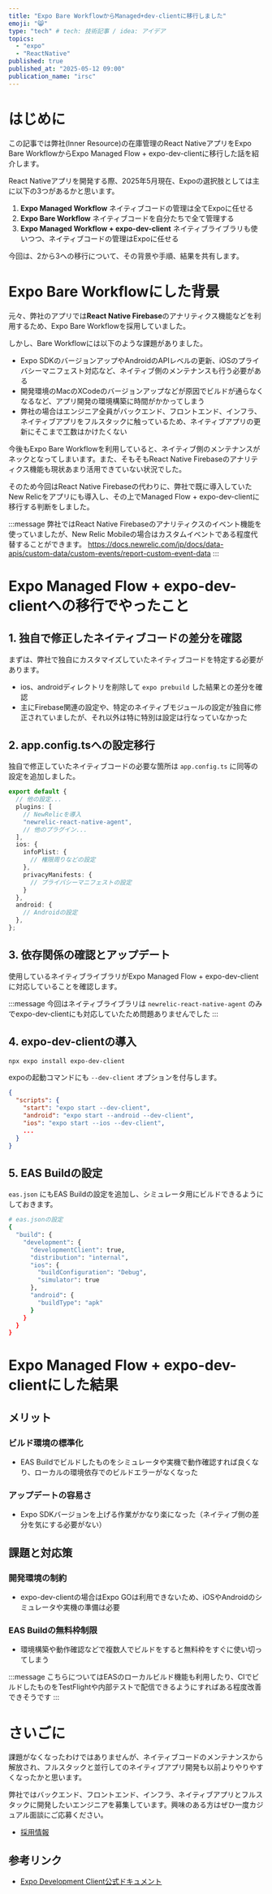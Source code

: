 ```yaml
---
title: "Expo Bare WorkflowからManaged+dev-clientに移行しました"
emoji: "😸"
type: "tech" # tech: 技術記事 / idea: アイデア
topics:
  - "expo"
  - "ReactNative"
published: true
published_at: "2025-05-12 09:00"
publication_name: "irsc"
---
```


# はじめに

この記事では弊社(Inner Resource)の在庫管理のReact NativeアプリをExpo Bare WorkflowからExpo Managed Flow + expo-dev-clientに移行した話を紹介します。

React Nativeアプリを開発する際、2025年5月現在、Expoの選択肢としては主に以下の3つがあるかと思います。

1. **Expo Managed Workflow**
  ネイティブコードの管理は全てExpoに任せる
2. **Expo Bare Workflow**
  ネイティブコードを自分たちで全て管理する
3. **Expo Managed Workflow + expo-dev-client**
  ネイティブライブラリも使いつつ、ネイティブコードの管理はExpoに任せる

今回は、2から3への移行について、その背景や手順、結果を共有します。

# Expo Bare Workflowにした背景

元々、弊社のアプリでは**React Native Firebase**のアナリティクス機能などを利用するため、Expo Bare Workflowを採用していました。

しかし、Bare Workflowには以下のような課題がありました。

- Expo SDKのバージョンアップやAndroidのAPIレベルの更新、iOSのプライバシーマニフェスト対応など、ネイティブ側のメンテナンスも行う必要がある
- 開発環境のMacのXCodeのバージョンアップなどが原因でビルドが通らなくなるなど、アプリ開発の環境構築に時間がかかってしまう
- 弊社の場合はエンジニア全員がバックエンド、フロントエンド、インフラ、ネイティブアプリをフルスタックに触っているため、ネイティブアプリの更新にそこまで工数はかけたくない

今後もExpo Bare Workflowを利用していると、ネイティブ側のメンテナンスがネックとなってしまいます。また、そもそもReact Native Firebaseのアナリティクス機能も現状あまり活用できていない状況でした。

そのため今回はReact Native Firebaseの代わりに、弊社で既に導入していたNew Relicをアプリにも導入し、その上でManaged Flow + expo-dev-clientに移行する判断をしました。

:::message
弊社ではReact Native Firebaseのアナリティクスのイベント機能を使っていましたが、New Relic Mobileの場合はカスタムイベントである程度代替することができます。
https://docs.newrelic.com/jp/docs/data-apis/custom-data/custom-events/report-custom-event-data
:::

# Expo Managed Flow + expo-dev-clientへの移行でやったこと

## 1. 独自で修正したネイティブコードの差分を確認

まずは、弊社で独自にカスタマイズしていたネイティブコードを特定する必要があります。

- ios、androidディレクトリを削除して `expo prebuild` した結果との差分を確認
- 主にFirebase関連の設定や、特定のネイティブモジュールの設定が独自に修正されていましたが、それ以外は特に特別は設定は行なっていなかった

## 2. app.config.tsへの設定移行

独自で修正していたネイティブコードの必要な箇所は `app.config.ts` に同等の設定を追加しました。

```typescript
export default {
  // 他の設定...
  plugins: [
    // NewRelicを導入
    "newrelic-react-native-agent",
    // 他のプラグイン...
  ],
  ios: {
    infoPlist: {
      // 権限周りなどの設定
    },
    privacyManifests: {
      // プライバシーマニフェストの設定
    }
  },
  android: {
    // Androidの設定
  },
};
```

## 3. 依存関係の確認とアップデート

使用しているネイティブライブラリがExpo Managed Flow + expo-dev-clientに対応していることを確認します。

:::message
今回はネイティブライブラリは `newrelic-react-native-agent` のみでexpo-dev-clientにも対応していたため問題ありませんでした
:::

## 4. expo-dev-clientの導入

```bash
npx expo install expo-dev-client
```

expoの起動コマンドにも `--dev-client` オプションを付与します。

```json
{
  "scripts": {
    "start": "expo start --dev-client",
    "android": "expo start --android --dev-client",
    "ios": "expo start --ios --dev-client",
    ...
  }
}
```

## 5. EAS Buildの設定

`eas.json` にもEAS Buildの設定を追加し、シミュレータ用にビルドできるようにしておきます。

```bash
# eas.jsonの設定
{
  "build": {
    "development": {
      "developmentClient": true,
      "distribution": "internal",
      "ios": {
        "buildConfiguration": "Debug",
        "simulator": true
      },
      "android": {
        "buildType": "apk"
      }
    }
  }
}
```

# Expo Managed Flow + expo-dev-clientにした結果

## メリット

### ビルド環境の標準化
- EAS Buildでビルドしたものをシミュレータや実機で動作確認すれば良くなり、ローカルの環境依存でのビルドエラーがなくなった

### アップデートの容易さ
- Expo SDKバージョンを上げる作業がかなり楽になった（ネイティブ側の差分を気にする必要がない）

## 課題と対応策

### 開発環境の制約
- expo-dev-clientの場合はExpo GOは利用できないため、iOSやAndroidのシミュレータや実機の準備は必要

### EAS Buildの無料枠制限
- 環境構築や動作確認などで複数人でビルドをすると無料枠をすぐに使い切ってしまう

:::message
こちらについてはEASのローカルビルド機能も利用したり、CIでビルドしたものをTestFlightや内部テストで配信できるようにすればある程度改善できそうです
:::

# さいごに

課題がなくなったわけではありませんが、ネイティブコードのメンテナンスから解放され、フルスタックと並行してのネイティブアプリ開発も以前よりやりやすくなったかと思います。

弊社ではバックエンド、フロントエンド、インフラ、ネイティブアプリとフルスタックに開発したいエンジニアを募集しています。興味のある方はぜひ一度カジュアル面談にご応募ください。

- [採用情報](https://irsc.jp/recruit/dev)

## 参考リンク

- [Expo Development Client公式ドキュメント](https://docs.expo.dev/development/getting-started/)

